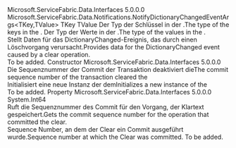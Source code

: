 <Type Name="NotifyDictionaryClearEventArgs&lt;TKey,TValue&gt;" FullName="Microsoft.ServiceFabric.Data.Notifications.NotifyDictionaryClearEventArgs&lt;TKey,TValue&gt;">
  <TypeSignature Language="C#" Value="public class NotifyDictionaryClearEventArgs&lt;TKey,TValue&gt; : Microsoft.ServiceFabric.Data.Notifications.NotifyDictionaryChangedEventArgs&lt;TKey,TValue&gt;" />
  <TypeSignature Language="ILAsm" Value=".class public auto ansi beforefieldinit NotifyDictionaryClearEventArgs`2&lt;TKey, TValue&gt; extends Microsoft.ServiceFabric.Data.Notifications.NotifyDictionaryChangedEventArgs`2&lt;!TKey, !TValue&gt;" />
  <TypeSignature Language="DocId" Value="T:Microsoft.ServiceFabric.Data.Notifications.NotifyDictionaryClearEventArgs`2" />
  <TypeSignature Language="VB.NET" Value="Public Class NotifyDictionaryClearEventArgs(Of TKey, TValue)&#xA;Inherits NotifyDictionaryChangedEventArgs(Of TKey, TValue)" />
  <TypeSignature Language="F#" Value="type NotifyDictionaryClearEventArgs&lt;'Key, 'Value&gt; = class&#xA;    inherit NotifyDictionaryChangedEventArgs&lt;'Key, 'Value&gt;" />
  <AssemblyInfo>
    <AssemblyName>Microsoft.ServiceFabric.Data.Interfaces</AssemblyName>
    <AssemblyVersion>5.0.0.0</AssemblyVersion>
  </AssemblyInfo>
  <TypeParameters>
    <TypeParameter Name="TKey" />
    <TypeParameter Name="TValue" />
  </TypeParameters>
  <Base>
    <BaseTypeName>Microsoft.ServiceFabric.Data.Notifications.NotifyDictionaryChangedEventArgs&lt;TKey,TValue&gt;</BaseTypeName>
    <BaseTypeArguments>
      <BaseTypeArgument TypeParamName="TKey">TKey</BaseTypeArgument>
      <BaseTypeArgument TypeParamName="TValue">TValue</BaseTypeArgument>
    </BaseTypeArguments>
  </Base>
  <Interfaces />
  <Docs>
    <typeparam name="TKey"><span data-ttu-id="d6460-101">Der Typ der Schlüssel in der <cref name="IReliableDictionary" />.</span><span class="sxs-lookup"><span data-stu-id="d6460-101">The type of the keys in the <cref name="IReliableDictionary" />.</span></span></typeparam>
    <typeparam name="TValue"><span data-ttu-id="d6460-102">Der Typ der Werte in der <cref name="IReliableDictionary" />.</span><span class="sxs-lookup"><span data-stu-id="d6460-102">The type of the values in the <cref name="IReliableDictionary" />.</span></span></typeparam>
    <summary>
            <span data-ttu-id="d6460-103">Stellt Daten für das DictionaryChanged-Ereignis, das durch einen Löschvorgang verursacht.</span><span class="sxs-lookup"><span data-stu-id="d6460-103">Provides data for the DictionaryChanged event caused by a clear operation.</span></span>
            </summary>
    <remarks>To be added.</remarks>
  </Docs>
  <Members>
    <Member MemberName=".ctor">
      <MemberSignature Language="C#" Value="public NotifyDictionaryClearEventArgs (long commitSequenceNumber);" />
      <MemberSignature Language="ILAsm" Value=".method public hidebysig specialname rtspecialname instance void .ctor(int64 commitSequenceNumber) cil managed" />
      <MemberSignature Language="DocId" Value="M:Microsoft.ServiceFabric.Data.Notifications.NotifyDictionaryClearEventArgs`2.#ctor(System.Int64)" />
      <MemberSignature Language="VB.NET" Value="Public Sub New (commitSequenceNumber As Long)" />
      <MemberSignature Language="F#" Value="new Microsoft.ServiceFabric.Data.Notifications.NotifyDictionaryClearEventArgs&lt;'Key, 'Value&gt; : int64 -&gt; Microsoft.ServiceFabric.Data.Notifications.NotifyDictionaryClearEventArgs&lt;'Key, 'Value&gt;" Usage="new Microsoft.ServiceFabric.Data.Notifications.NotifyDictionaryClearEventArgs&lt;'Key, 'Value&gt; commitSequenceNumber" />
      <MemberType>Constructor</MemberType>
      <AssemblyInfo>
        <AssemblyName>Microsoft.ServiceFabric.Data.Interfaces</AssemblyName>
        <AssemblyVersion>5.0.0.0</AssemblyVersion>
      </AssemblyInfo>
      <Parameters>
        <Parameter Name="commitSequenceNumber" Type="System.Int64" />
      </Parameters>
      <Docs>
        <param name="commitSequenceNumber">
            <span data-ttu-id="d6460-104">Die Sequenznummer der Commit der Transaktion deaktiviert die<cref name="IReliableDictionary" /></span><span class="sxs-lookup"><span data-stu-id="d6460-104">The commit sequence number of the transaction cleared the <cref name="IReliableDictionary" /></span></span></param>
        <summary>
            <span data-ttu-id="d6460-105">Initialisiert eine neue Instanz der dem<cref name="NotifyDictionaryClearEventArgs" /></span><span class="sxs-lookup"><span data-stu-id="d6460-105">Initializes a new instance of the <cref name="NotifyDictionaryClearEventArgs" /></span></span></summary>
        <remarks>To be added.</remarks>
      </Docs>
    </Member>
    <Member MemberName="CommitSequenceNumber">
      <MemberSignature Language="C#" Value="public long CommitSequenceNumber { get; }" />
      <MemberSignature Language="ILAsm" Value=".property instance int64 CommitSequenceNumber" />
      <MemberSignature Language="DocId" Value="P:Microsoft.ServiceFabric.Data.Notifications.NotifyDictionaryClearEventArgs`2.CommitSequenceNumber" />
      <MemberSignature Language="VB.NET" Value="Public ReadOnly Property CommitSequenceNumber As Long" />
      <MemberSignature Language="F#" Value="member this.CommitSequenceNumber : int64" Usage="Microsoft.ServiceFabric.Data.Notifications.NotifyDictionaryClearEventArgs&lt;'Key, 'Value&gt;.CommitSequenceNumber" />
      <MemberType>Property</MemberType>
      <AssemblyInfo>
        <AssemblyName>Microsoft.ServiceFabric.Data.Interfaces</AssemblyName>
        <AssemblyVersion>5.0.0.0</AssemblyVersion>
      </AssemblyInfo>
      <ReturnValue>
        <ReturnType>System.Int64</ReturnType>
      </ReturnValue>
      <Docs>
        <summary>
            <span data-ttu-id="d6460-106">Ruft die Sequenznummer des Commit für den Vorgang, der Klartext gespeichert.</span><span class="sxs-lookup"><span data-stu-id="d6460-106">Gets the commit sequence number for the operation that committed the clear.</span></span>
            </summary>
        <value>
            <span data-ttu-id="d6460-107">Sequence Number, an dem der Clear ein Commit ausgeführt wurde.</span><span class="sxs-lookup"><span data-stu-id="d6460-107">Sequence number at which the Clear was committed.</span></span>
            </value>
        <remarks>To be added.</remarks>
      </Docs>
    </Member>
  </Members>
</Type>